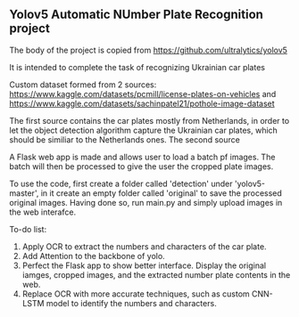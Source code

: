 ## Yolov5 Automatic NUmber Plate Recognition project

The body of the project is copied from https://github.com/ultralytics/yolov5

It is intended to complete the task of recognizing Ukrainian car plates

Custom dataset formed from 2 sources: https://www.kaggle.com/datasets/pcmill/license-plates-on-vehicles and  https://www.kaggle.com/datasets/sachinpatel21/pothole-image-dataset

The first source contains the car plates mostly from Netherlands, in order to let the object detection algorithm capture the Ukrainian car plates, which should be similiar to the Netherlands ones. The second source

A Flask web app is made and allows user to load a batch pf images. The batch will then be processed to give the user the cropped plate images.

To use the code, first create a folder called 'detection' under 'yolov5-master', in it create an empty folder called 'original' to save the processed original images. Having done so, run main.py and simply upload images in the web interafce. 

To-do list:
1. Apply OCR to extract the numbers and characters of the car plate.
2. Add Attention to the backbone of yolo.
3. Perfect the Flask app to show better interface. Display the original iamges, cropped images, and the extracted number plate contents in the web.
4. Replace OCR with more accurate techniques, such as custom CNN-LSTM model to identify the numbers and characters.
